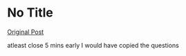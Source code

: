 # No Title

[Original Post](https://discourse.onlinedegree.iitm.ac.in/t/168449/9)

<p>atleast close 5 mins early I would have copied the questions</p>